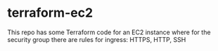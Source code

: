 # terraform-ec2
This repo has some Terraform code for an EC2 instance where for the security group there are rules for ingress: HTTPS, HTTP, SSH

